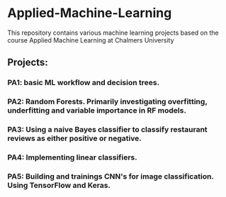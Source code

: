 # Applied-Machine-Learning
This repository contains various machine learning projects based on the course Applied Machine Learning at Chalmers University

## Projects:
### PA1: basic ML workflow and decision trees.
### PA2: Random Forests. Primarily investigating overfitting, underfitting and variable importance in RF models.
### PA3: Using a naive Bayes classifier to classify restaurant reviews as either positive or negative.
### PA4: Implementing linear classifiers.
### PA5: Building and trainings CNN's for image classification. Using TensorFlow and Keras.
